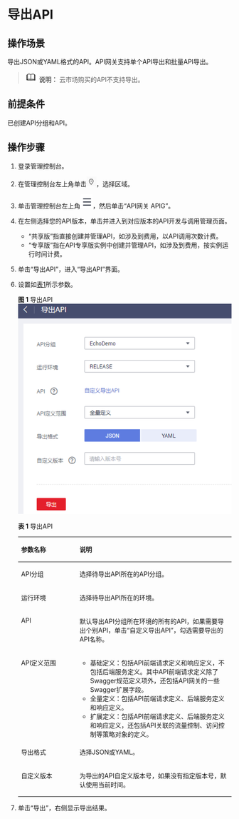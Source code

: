 # 导出API<a name="ZH-CN_TOPIC_0000001188877309"></a>

## 操作场景<a name="zh-cn_topic_0000001128377368_zh-cn_topic_0142347425_section25971517509"></a>

导出JSON或YAML格式的API。API网关支持单个API导出和批量API导出。

>![](public_sys-resources/icon-note.gif) **说明：** 
>云市场购买的API不支持导出。

## 前提条件<a name="zh-cn_topic_0000001128377368_zh-cn_topic_0142347425_section1678010231609"></a>

已创建API分组和API。

## 操作步骤<a name="zh-cn_topic_0000001128377368_zh-cn_topic_0142347425_section1539513818214"></a>

1.  登录管理控制台。
2.  在管理控制台左上角单击![](figures/icon-region.png)，选择区域。
3.  单击管理控制台左上角![](figures/zh-cn_image_0000001145871960.png)，然后单击“API网关 APIG”。
4.  在左侧选择您的API版本，单击并进入到对应版本的API开发与调用管理页面。
    -   “共享版”指直接创建并管理API，如涉及到费用，以API调用次数计费。
    -   “专享版”指在API专享版实例中创建并管理API，如涉及到费用，按实例运行时间计费。

5.  单击“导出API”，进入“导出API”界面。
6.  设置如[表1](#zh-cn_topic_0000001128377368_zh-cn_topic_0142347425_table11284181112369)所示参数。

    **图 1**  导出API<a name="zh-cn_topic_0000001128377368_zh-cn_topic_0142347425_fig699762214"></a>  
    ![](figures/导出API.png "导出API")

    **表 1**  导出API

    <a name="zh-cn_topic_0000001128377368_zh-cn_topic_0142347425_table11284181112369"></a>
    <table><thead align="left"><tr id="zh-cn_topic_0000001128377368_zh-cn_topic_0142347425_row6284151113368"><th class="cellrowborder" valign="top" width="27.35%" id="mcps1.2.3.1.1"><p id="zh-cn_topic_0000001128377368_zh-cn_topic_0142347425_p15990164813454"><a name="zh-cn_topic_0000001128377368_zh-cn_topic_0142347425_p15990164813454"></a><a name="zh-cn_topic_0000001128377368_zh-cn_topic_0142347425_p15990164813454"></a>参数名称</p>
    </th>
    <th class="cellrowborder" valign="top" width="72.65%" id="mcps1.2.3.1.2"><p id="zh-cn_topic_0000001128377368_zh-cn_topic_0142347425_p99907481453"><a name="zh-cn_topic_0000001128377368_zh-cn_topic_0142347425_p99907481453"></a><a name="zh-cn_topic_0000001128377368_zh-cn_topic_0142347425_p99907481453"></a>说明</p>
    </th>
    </tr>
    </thead>
    <tbody><tr id="zh-cn_topic_0000001128377368_zh-cn_topic_0142347425_row3286101118369"><td class="cellrowborder" valign="top" width="27.35%" headers="mcps1.2.3.1.1 "><p id="zh-cn_topic_0000001128377368_zh-cn_topic_0142347425_p32861711183614"><a name="zh-cn_topic_0000001128377368_zh-cn_topic_0142347425_p32861711183614"></a><a name="zh-cn_topic_0000001128377368_zh-cn_topic_0142347425_p32861711183614"></a>API分组</p>
    </td>
    <td class="cellrowborder" valign="top" width="72.65%" headers="mcps1.2.3.1.2 "><p id="zh-cn_topic_0000001128377368_zh-cn_topic_0142347425_p92867112366"><a name="zh-cn_topic_0000001128377368_zh-cn_topic_0142347425_p92867112366"></a><a name="zh-cn_topic_0000001128377368_zh-cn_topic_0142347425_p92867112366"></a>选择待导出API所在的API分组。</p>
    </td>
    </tr>
    <tr id="zh-cn_topic_0000001128377368_zh-cn_topic_0142347425_row194915509914"><td class="cellrowborder" valign="top" width="27.35%" headers="mcps1.2.3.1.1 "><p id="zh-cn_topic_0000001128377368_zh-cn_topic_0142347425_p13492350591"><a name="zh-cn_topic_0000001128377368_zh-cn_topic_0142347425_p13492350591"></a><a name="zh-cn_topic_0000001128377368_zh-cn_topic_0142347425_p13492350591"></a>运行环境</p>
    </td>
    <td class="cellrowborder" valign="top" width="72.65%" headers="mcps1.2.3.1.2 "><p id="zh-cn_topic_0000001128377368_zh-cn_topic_0142347425_p14492105011915"><a name="zh-cn_topic_0000001128377368_zh-cn_topic_0142347425_p14492105011915"></a><a name="zh-cn_topic_0000001128377368_zh-cn_topic_0142347425_p14492105011915"></a>选择待导出API所在的环境。</p>
    </td>
    </tr>
    <tr id="zh-cn_topic_0000001128377368_zh-cn_topic_0142347425_row185485314913"><td class="cellrowborder" valign="top" width="27.35%" headers="mcps1.2.3.1.1 "><p id="zh-cn_topic_0000001128377368_zh-cn_topic_0142347425_p1211151841013"><a name="zh-cn_topic_0000001128377368_zh-cn_topic_0142347425_p1211151841013"></a><a name="zh-cn_topic_0000001128377368_zh-cn_topic_0142347425_p1211151841013"></a>API</p>
    </td>
    <td class="cellrowborder" valign="top" width="72.65%" headers="mcps1.2.3.1.2 "><p id="zh-cn_topic_0000001128377368_zh-cn_topic_0142347425_p954653293"><a name="zh-cn_topic_0000001128377368_zh-cn_topic_0142347425_p954653293"></a><a name="zh-cn_topic_0000001128377368_zh-cn_topic_0142347425_p954653293"></a>默认导出API分组所在环境的所有的API，如果需要导出个别API，单击“自定义导出API”，勾选需要导出的API名称。</p>
    </td>
    </tr>
    <tr id="zh-cn_topic_0000001128377368_zh-cn_topic_0142347425_row16234355692"><td class="cellrowborder" valign="top" width="27.35%" headers="mcps1.2.3.1.1 "><p id="zh-cn_topic_0000001128377368_zh-cn_topic_0142347425_p152343551892"><a name="zh-cn_topic_0000001128377368_zh-cn_topic_0142347425_p152343551892"></a><a name="zh-cn_topic_0000001128377368_zh-cn_topic_0142347425_p152343551892"></a>API定义范围</p>
    </td>
    <td class="cellrowborder" valign="top" width="72.65%" headers="mcps1.2.3.1.2 "><a name="zh-cn_topic_0000001128377368_zh-cn_topic_0142347425_ul51051155111915"></a><a name="zh-cn_topic_0000001128377368_zh-cn_topic_0142347425_ul51051155111915"></a><ul id="zh-cn_topic_0000001128377368_zh-cn_topic_0142347425_ul51051155111915"><li>基础定义：包括API前端请求定义和响应定义，不包括后端服务定义。其中API前端请求定义除了Swagger规范定义项外，还包括API网关的一些Swagger扩展字段。</li><li>全量定义：包括API前端请求定义、后端服务定义和响应定义。</li><li>扩展定义：包括API前端请求定义、后端服务定义和响应定义，还包括API关联的流量控制、访问控制等策略对象的定义。</li></ul>
    </td>
    </tr>
    <tr id="zh-cn_topic_0000001128377368_zh-cn_topic_0142347425_row188814592914"><td class="cellrowborder" valign="top" width="27.35%" headers="mcps1.2.3.1.1 "><p id="zh-cn_topic_0000001128377368_zh-cn_topic_0142347425_p1388125917918"><a name="zh-cn_topic_0000001128377368_zh-cn_topic_0142347425_p1388125917918"></a><a name="zh-cn_topic_0000001128377368_zh-cn_topic_0142347425_p1388125917918"></a>导出格式</p>
    </td>
    <td class="cellrowborder" valign="top" width="72.65%" headers="mcps1.2.3.1.2 "><p id="zh-cn_topic_0000001128377368_zh-cn_topic_0142347425_p1888155917915"><a name="zh-cn_topic_0000001128377368_zh-cn_topic_0142347425_p1888155917915"></a><a name="zh-cn_topic_0000001128377368_zh-cn_topic_0142347425_p1888155917915"></a>选择JSON或YAML。</p>
    </td>
    </tr>
    <tr id="zh-cn_topic_0000001128377368_zh-cn_topic_0142347425_row5847204071012"><td class="cellrowborder" valign="top" width="27.35%" headers="mcps1.2.3.1.1 "><p id="zh-cn_topic_0000001128377368_zh-cn_topic_0142347425_p584714017109"><a name="zh-cn_topic_0000001128377368_zh-cn_topic_0142347425_p584714017109"></a><a name="zh-cn_topic_0000001128377368_zh-cn_topic_0142347425_p584714017109"></a>自定义版本</p>
    </td>
    <td class="cellrowborder" valign="top" width="72.65%" headers="mcps1.2.3.1.2 "><p id="zh-cn_topic_0000001128377368_zh-cn_topic_0142347425_p128473404109"><a name="zh-cn_topic_0000001128377368_zh-cn_topic_0142347425_p128473404109"></a><a name="zh-cn_topic_0000001128377368_zh-cn_topic_0142347425_p128473404109"></a>为导出的API自定义版本号，如果没有指定版本号，默认使用当前时间。</p>
    </td>
    </tr>
    </tbody>
    </table>

7.  单击“导出”，右侧显示导出结果。

